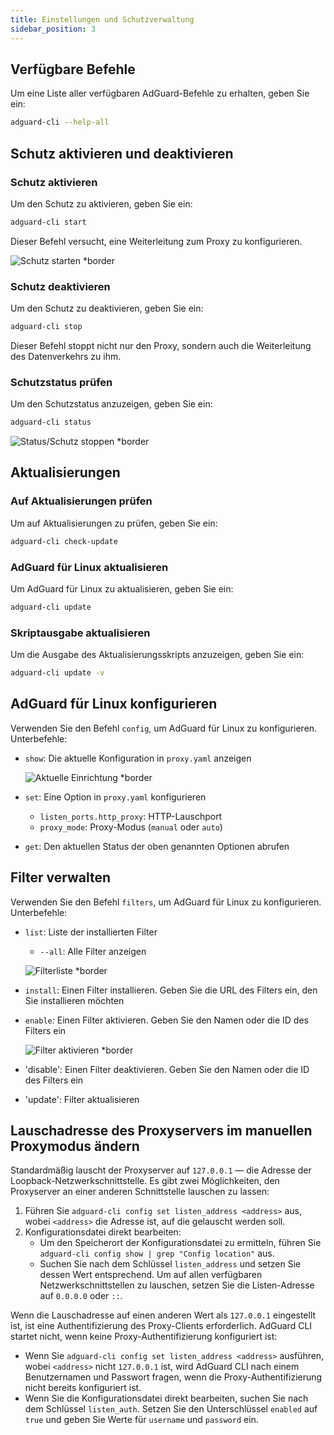 ```yaml
---
title: Einstellungen und Schutzverwaltung
sidebar_position: 3
---
```


## Verfügbare Befehle

Um eine Liste aller verfügbaren AdGuard-Befehle zu erhalten, geben Sie ein:

```sh
adguard-cli --help-all
```

## Schutz aktivieren und deaktivieren

### Schutz aktivieren

Um den Schutz zu aktivieren, geben Sie ein:

```sh
adguard-cli start
```

Dieser Befehl versucht, eine Weiterleitung zum Proxy zu konfigurieren.

![Schutz starten \*border](https://cdn.adtidy.org/content/Kb/ad_blocker/linux/start-protection.gif)

### Schutz deaktivieren

Um den Schutz zu deaktivieren, geben Sie ein:

```sh
adguard-cli stop
```

Dieser Befehl stoppt nicht nur den Proxy, sondern auch die Weiterleitung des Datenverkehrs zu ihm.

### Schutzstatus prüfen

Um den Schutzstatus anzuzeigen, geben Sie ein:

```sh
adguard-cli status
```

![Status/Schutz stoppen \*border](https://cdn.adtidy.org/content/Kb/ad_blocker/linux/activation6.png)

## Aktualisierungen

### Auf Aktualisierungen prüfen

Um auf Aktualisierungen zu prüfen, geben Sie ein:

```sh
adguard-cli check-update
```

### AdGuard für Linux aktualisieren

Um AdGuard für Linux zu aktualisieren, geben Sie ein:

```sh
adguard-cli update
```

### Skriptausgabe aktualisieren

Um die Ausgabe des Aktualisierungsskripts anzuzeigen, geben Sie ein:

```sh
adguard-cli update -v
```

## AdGuard für Linux konfigurieren

Verwenden Sie den Befehl `config`, um AdGuard für Linux zu konfigurieren. Unterbefehle:

- `show`: Die aktuelle Konfiguration in `proxy.yaml` anzeigen

  ![Aktuelle Einrichtung \*border](https://cdn.adtidy.org/content/Kb/ad_blocker/linux/activation7.png)

- `set`: Eine Option in `proxy.yaml` konfigurieren
  - `listen_ports.http_proxy`: HTTP-Lauschport
  - `proxy_mode`: Proxy-Modus (`manual` oder `auto`)

- `get`: Den aktuellen Status der oben genannten Optionen abrufen

## Filter verwalten

Verwenden Sie den Befehl `filters`, um AdGuard für Linux zu konfigurieren. Unterbefehle:

- `list`: Liste der installierten Filter

  - `--all`: Alle Filter anzeigen

  ![Filterliste \*border](https://cdn.adtidy.org/content/Kb/ad_blocker/linux/filter-list.png)

- `install`: Einen Filter installieren. Geben Sie die URL des Filters ein, den Sie installieren möchten

- `enable`: Einen Filter aktivieren. Geben Sie den Namen oder die ID des Filters ein

  ![Filter aktivieren \*border](https://cdn.adtidy.org/content/Kb/ad_blocker/linux/built-in-filters.png)

- 'disable': Einen Filter deaktivieren. Geben Sie den Namen oder die ID des Filters ein

- 'update': Filter aktualisieren

## Lauschadresse des Proxyservers im manuellen Proxymodus ändern

Standardmäßig lauscht der Proxyserver auf `127.0.0.1` — die Adresse der Loopback-Netzwerkschnittstelle.
Es gibt zwei Möglichkeiten, den Proxyserver an einer anderen Schnittstelle lauschen zu lassen:

1. Führen Sie `adguard-cli config set listen_address <address>` aus, wobei `<address>` die Adresse ist, auf die gelauscht werden soll.
2. Konfigurationsdatei direkt bearbeiten:
   - Um den Speicherort der Konfigurationsdatei zu ermitteln, führen Sie `adguard-cli config show | grep "Config location"` aus.
   - Suchen Sie nach dem Schlüssel `listen_address` und setzen Sie dessen Wert entsprechend. Um auf allen verfügbaren Netzwerkschnittstellen zu lauschen, setzen Sie die Listen-Adresse auf `0.0.0.0` oder `::`.

Wenn die Lauschadresse auf einen anderen Wert als `127.0.0.1` eingestellt ist, ist eine Authentifizierung des Proxy-Clients erforderlich. AdGuard CLI startet nicht, wenn keine Proxy-Authentifizierung konfiguriert ist:

- Wenn Sie `adguard-cli config set listen_address <address>` ausführen, wobei `<address>` nicht `127.0.0.1` ist, wird AdGuard CLI nach einem Benutzernamen und Passwort fragen, wenn die Proxy-Authentifizierung nicht bereits konfiguriert ist.
- Wenn Sie die Konfigurationsdatei direkt bearbeiten, suchen Sie nach dem Schlüssel `listen_auth`. Setzen Sie den Unterschlüssel `enabled` auf `true` und geben Sie Werte für `username` und `password` ein.
